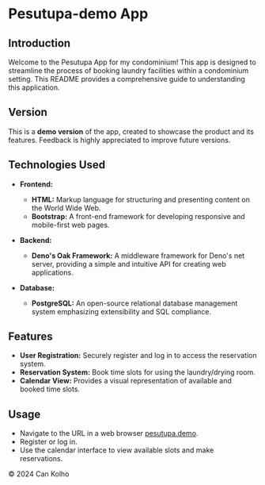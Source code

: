 # Pesutupa-demo App

## Introduction
Welcome to the Pesutupa App for my condominium! This app is designed to streamline the process of booking laundry facilities within a condominium setting. This README provides a comprehensive guide to understanding this application.

## Version
This is a **demo version** of the app, created to showcase the product and its features. Feedback is highly appreciated to improve future versions.

## Technologies Used
- **Frontend:**
  - **HTML:** Markup language for structuring and presenting content on the World Wide Web.
  - **Bootstrap:** A front-end framework for developing responsive and mobile-first web pages.

- **Backend:**
  - **Deno's Oak Framework:** A middleware framework for Deno's net server, providing a simple and intuitive API for creating web applications.

- **Database:**
  - **PostgreSQL:** An open-source relational database management system emphasizing extensibility and SQL compliance.

## Features
- **User Registration:** Securely register and log in to access the reservation system.
- **Reservation System:** Book time slots for using the laundry/drying room.
- **Calendar View:** Provides a visual representation of available and booked time slots.

## Usage
- Navigate to the URL in a web browser [pesutupa.demo](https://pesutupa-demo.onrender.com).
- Register or log in.
- Use the calendar interface to view available slots and make reservations.

© 2024 Can Kolho
